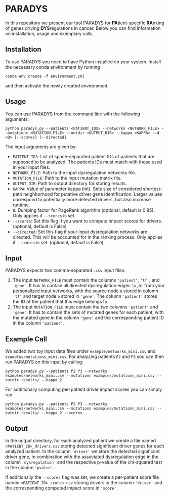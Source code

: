 # PARADYS

In this repository we present our tool PARADYS for **PA**tient-specific **RA**nking of genes driving **DYS**regulations in cancer. Below you can find information on installation, usage and exemplary calls.



## Installation

To use PARADYS you need to have Python installed on your system. Install the necessary conda environment by running

```
conda env create -f environment.yml
```

and then activate the newly created environment.



## Usage

You can use PARADYS from the command line with the following arguments:
```
python paradys.py --patients <PATIENT_IDS> --networks <NETWORK_FILE> --mutations <MUTATION_FILE> --outdir <OUTPUT_DIR> --kappa <KAPPA> --d <D> [--scores] [--directed]
```
The input arguments are given by:
* `PATIENT_IDS`: List of space-separated patient IDs of patients that are supposed to be analyzed. The patients IDs must match with those used in your input files.
* `NETWORK_FILE`: Path to the input dysregulation networks file.
* `MUTATION_FILE`: Path to the input mutation matrix file.
* `OUTPUT_DIR`: Path to output directory for storing results.
* `KAPPA`: Value of parameter kappa (int). Sets size of considered shortest-path neighborhood for putative driver gene identification. Larger values correspond to potentially more detected drivers, but also increase runtime.
* `D`: Dumping factor for PageRank algorithm (optional, default is 0.85). Only applies if `--scores` is set.
* `--scores`: Set this flag if you want to compute impact scores for drivers. (optional, default is False)
* `--directed`: Set this flag if your input dysregulation networks are directed. This will be accounted for in the ranking process. Only applies if `--scores` is set. (optional, default is False).



## Input

PARADYS expects two comma-separated `.csv` input files: 

1) The input `NETWORK_FILE` must contain the columns `'patient'`, `'tf'`, and `'gene'`. It has to contain all directed dysregulation edges `(a,b)` from your personalized input networks, with the source node `a` stored in column `'tf'` and target node `b` stored in `'gene'`. The column `'patient'` stores the ID of the patient that this edge belongs to. 
2) The input `MUTATION_FILE` must contain the two columns `'patient'` and `'gene'`. It has to contain the sets of mutated genes for each patient, with the mutated gene in the column `'gene'` and the corresponding patient ID in the column `'patient'`.



## Example Call

We added two toy input data files under `example/networks_mini.csv` and `examples/mutations_mini.csv`. For analyzing patients `P2` and `P3` you can then run PARADYS on this input by calling:

```
python paradys.py --patients P2 P3 --networks examples/networks_mini.csv --mutations examples/mutations_mini.csv --outdir results/ --kappa 2
```

For additionally computing per-patient driver impact scores you can simply run
```
python paradys.py --patients P2 P3 --networks examples/networks_mini.csv --mutations examples/mutations_mini.csv --outdir results/ --kappa 2 --scores
```



## Output

In the output directory, for each analyzed patient we create a file named `<PATIENT_ID>_drivers.csv` storing detected significant driver genes for each analyzed patient. In the column `'driver'` we store the detected significant driver gene, in combination with the associated dysregulation edge in the column `'dysregulation'` and the respective p-value of the chi-squared test in the column `'pvalue'`.

If additionally the `--scores` flag was set, we create a per-patient score file named `<PATIENT_ID>_scores.csv` storing drivers in the column `'driver'` and the corresponding computed impact score in `'score'`.
